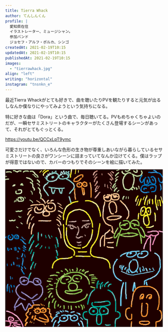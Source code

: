 ```yaml
---
title: Tierra Whack
author: てんしんくん
profile: |
  愛知県在住
  イラストレーター、ミュージシャン。
  参加バンド
  ジョセフ・アルフ・ポルカ、シンゴ
createdAt: 2021-02-19T10:15
updatedAt: 2021-02-19T10:15
publishedAt: 2021-02-19T10:15
images:
  - "tierrawhack.jpg"
align: "left"
writing: "horizontal"
instagram: "tnsnkn_e"
---
```


最近Tierra Whackがとても好きで、曲を聴いたりPVを観たりすると元気が出るしなんか僕なりにやってみようという気持ちになる。

特に好きな曲は「Dora」という曲で、毎日聴いてる。PVもめちゃくちゃよいのだが、一瞬セサミストリートのキャラクターがたくさん登場するシーンがあって、それがとてもぐっとくる。

https://youtu.be/QCCxLpT9ymc

可愛さだけでなく、いろんな色形の生き物が尊重しあいながら暮らしているセサミストリートの良さがワンシーンに詰まっていてなんか泣けてくる。僕はラップが得意ではないので、カバーのつもりでそのシーンを絵に描いてみた。

![Tierra Whack](tierrawhack.jpg)
